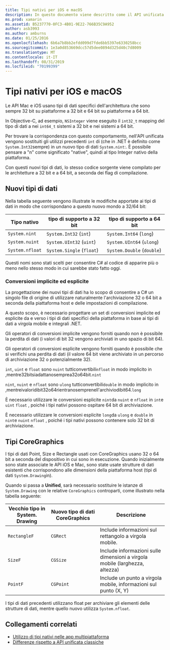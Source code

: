 ```yaml
---
title: Tipi nativi per iOS e macOS
description: In questo documento viene descritto come il API unificata di Novell esegue il mapping dei tipi .NET ai tipi nativi a 32 bit e a 64 bit, in base alle esigenze, in base all'architettura di destinazione della compilazione.
ms.prod: xamarin
ms.assetid: B5237770-0FC3-4B01-9E22-766B35C9A952
author: asb3993
ms.author: amburns
ms.date: 01/25/2016
ms.openlocfilehash: 6b6a7b8bb2efdd099d7fde6bb5397e6330258bcc
ms.sourcegitcommit: 1e3a0d853669dcc57d5dee0894d325d40c7d8009
ms.translationtype: MT
ms.contentlocale: it-IT
ms.lasthandoff: 08/31/2019
ms.locfileid: "70199399"
---
```

# <a name="native-types-for-ios-and-macos"></a>Tipi nativi per iOS e macOS

Le API Mac e iOS usano tipi di dati specifici dell'architettura che sono sempre 32 bit su piattaforme a 32 bit e 64 bit su piattaforme a 64 bit.

In Objective-C, ad esempio, `NSInteger` viene eseguito il `int32_t` mapping del tipo di dati a nei `int64_t` sistemi a 32 bit e nei sistemi a 64 bit.

Per trovare la corrispondenza con questo comportamento, nell'API unificata vengono sostituiti gli utilizzi precedenti `int` di (che in .NET è definito come `System.Int32`sempre) in un nuovo tipo di dati `System.nint`:. È possibile pensare a "n" come significato "native", quindi al tipo Integer nativo della piattaforma.

Con questi nuovi tipi di dati, lo stesso codice sorgente viene compilato per le architetture a 32 bit e a 64 bit, a seconda dei flag di compilazione.

## <a name="new-data-types"></a>Nuovi tipi di dati

Nella tabella seguente vengono illustrate le modifiche apportate ai tipi di dati in modo che corrispondano a questo nuovo mondo a 32/64 bit:

|Tipo nativo|tipo di supporto a 32 bit|tipo di supporto a 64 bit|
|--- |--- |--- |
|`System.nint`|`System.Int32` (`int`)|`System.Int64` (`long`)|
|`System.nuint`|`System.UInt32` (`uint`)|`System.UInt64` (`ulong`)|
|`System.nfloat`|`System.Single` (`float`)|`System.Double` (`double`)|

Questi nomi sono stati scelti per consentire C# al codice di apparire più o meno nello stesso modo in cui sarebbe stato fatto oggi.

### <a name="implicit-and-explicit-conversions"></a>Conversioni implicite ed esplicite

La progettazione dei nuovi tipi di dati ha lo scopo di consentire a C# un singolo file di origine di utilizzare naturalmente l'archiviazione 32 o 64 bit a seconda della piattaforma host e delle impostazioni di compilazione.

A questo scopo, è necessario progettare un set di conversioni implicite ed esplicite da e verso i tipi di dati specifici della piattaforma in base ai tipi di dati a virgola mobile e integrali .NET.

Gli operatori di conversioni implicite vengono forniti quando non è possibile la perdita di dati (i valori di bit 32 vengono archiviati in uno spazio di bit 64).

Gli operatori di conversioni esplicite vengono forniti quando è possibile che si verifichi una perdita di dati (il valore 64 bit viene archiviato in un percorso di archiviazione 32 o potenzialmente 32).

`int`, `uint` e `float` sono `nuint` tutticonvertibili`nfloat` in modo implicito in ,mentre32bitsiadattanosemprea32o64bit.`nint`

`nint`, `nuint` e `nfloat` sono `ulong` tutticonvertibili`double` in modo implicito in ,mentreivaloridibit32o64rientranosemprenell'archiviodibit64.`long`

È necessario utilizzare le conversioni esplicite `nint`da `nuint` e `nfloat` in `int`e `uint` `float` , poiché i tipi nativi possono ospitare 64 bit di archiviazione.

È necessario utilizzare le conversioni esplicite `long`da `ulong` e `double` in `nint`e `nuint` `nfloat` , poiché i tipi nativi possono contenere solo 32 bit di archiviazione.

## <a name="coregraphics-types"></a>Tipi CoreGraphics

I tipi di dati Point, Size e Rectangle usati con CoreGraphics usano 32 o 64 bit a seconda del dispositivo in cui sono in esecuzione.  Quando inizialmente sono state associate le API iOS e Mac, sono state usate strutture di dati esistenti che corrispondono alle dimensioni della piattaforma host (tipi di dati `System.Drawing`in).

Quando si passa a **Unified**, sarà necessario sostituire le istanze di `System.Drawing` con le relative `CoreGraphics` controparti, come illustrato nella tabella seguente:

|Vecchio tipo in System. Drawing|Nuovo tipo di dati CoreGraphics|Descrizione|
|--- |--- |--- |
|`RectangleF`|`CGRect`|Include informazioni sul rettangolo a virgola mobile.|
|`SizeF`|`CGSize`|Include informazioni sulle dimensioni a virgola mobile (larghezza, altezza)|
|`PointF`|`CGPoint`|Include un punto a virgola mobile, informazioni sul punto (X, Y)|

I tipi di dati precedenti utilizzano float per archiviare gli elementi delle strutture di dati, mentre quello nuovo utilizza `System.nfloat`.

## <a name="related-links"></a>Collegamenti correlati

- [Utilizzo di tipi nativi nelle app multipiattaforma](~/cross-platform/macios/native-types-cross-platform.md)
- [Differenze rispetto a API unificata classiche](https://github.com/xamarin/release-notes-archive/blob/master/release-notes/ios/api_changes/classic-vs-unified-8.6.0/index.md)

